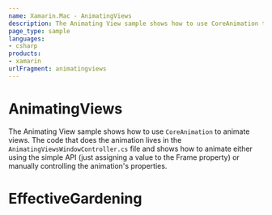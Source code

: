 ```yaml
---
name: Xamarin.Mac - AnimatingViews
description: The Animating View sample shows how to use CoreAnimation to animate views. The code that does the animation lives in the...
page_type: sample
languages:
- csharp
products:
- xamarin
urlFragment: animatingviews
---
```

# AnimatingViews

The Animating View sample shows how to use `CoreAnimation` to animate views. The code that does the animation lives in the `AnimatingViewsWindowController.cs` file and shows how to animate either using the simple API (just assigning a value to the Frame property) or manually controlling the animation's properties.
# EffectiveGardening
